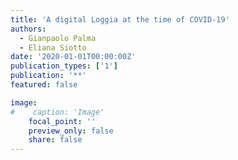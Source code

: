 ```yaml
---
title: 'A digital Loggia at the time of COVID-19'
authors:
  - Gianpaolo Palma
  - Eliana Siotto
date: '2020-01-01T00:00:00Z'
publication_types: ['1']
publication: '**'
featured: false

image:
#    caption: 'Image'
    focal_point: ''
    preview_only: false
    share: false
---
```

